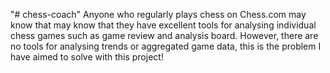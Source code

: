 "# chess-coach" 
Anyone who regularly plays chess on Chess.com may know that may know that they have excellent tools for analysing individual chess games such as game review and analysis board. However, there are no tools for analysing trends or aggregated game data, this is the problem I have aimed to solve with this project!
